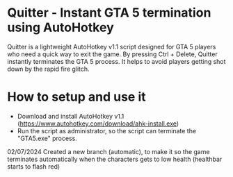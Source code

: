 
# Quitter - Instant GTA 5 termination using AutoHotkey
Quitter is a lightweight AutoHotkey v1.1 script designed for GTA 5 players who need a quick way to exit the game. 
By pressing Ctrl + Delete, Quitter instantly terminates the GTA 5 process.
It helps to avoid players getting shot down by the rapid fire glitch.

# How to setup and use it
- Download and install AutoHotkey v1.1 (https://www.autohotkey.com/download/ahk-install.exe)
- Run the script as administrator, so the script can terminate the "GTA5.exe" process.

02/07/2024
Created a new branch (automatic), to make it so the game terminates automatically when the characters gets to low health (healthbar starts to flash red)


